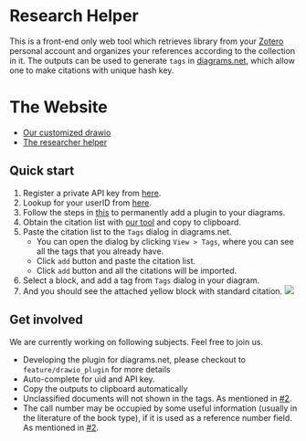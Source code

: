 # Research Helper

This is a front-end only web tool which retrieves library from your [Zotero](https://www.zotero.org/) personal account and organizes your references according to the collection in it. The outputs can be used to generate `tags` in [diagrams.net](http://diagrams.net/), which allow one to make citations with unique hash key.

# The Website
- [Our customized drawio](https://sciyen.github.io/drawio/src/main/webapp/index.html?p=zotero.js)
- [The researcher helper](https://sciyen.github.io/ResearchHelper/publics/index.html)

## Quick start
1. Register a private API key from [here](https://www.zotero.org/settings/keys/new).
2. Lookup for your userID from [here](https://www.zotero.org/settings/keys).
3. Follow the steps in [this](https://github.com/sciyen/ResearchHelper/tree/main/plugins) to permanently add a plugin to your diagrams.
4. Obtain the citation list with [our tool](https://sciyen.github.io/ResearchHelper/publics/index.html) and copy to clipboard.
5. Paste the citation list to the `Tags` dialog in diagrams.net.
    + You can open the dialog by clicking `View > Tags`, where you can see all the tags that you already have.
    + Click `add` button and paste the citation list.
    + Click `add` button and all the citations will be imported.
6. Select a block, and add a tag from `Tags` dialog in your diagram.
7. And you should see the attached yellow block with standard citation.
    ![](https://i.imgur.com/Plw7U0k.png)

## Get involved
We are currently working on following subjects. Feel free to join us.
- Developing the plugin for diagrams.net, please checkout to `feature/drawio_plugin` for more details
- Auto-complete for uid and API key.
- Copy the outputs to clipboard automatically
- Unclassified documents will not shown in the tags. As mentioned in [#2](https://github.com/sciyen/ResearchHelper/issues/2).
- The call number may be occupied by some useful information (usually in the literature of the book type), if it is used as a reference number field. As mentioned in [#2](https://github.com/sciyen/ResearchHelper/issues/2).

